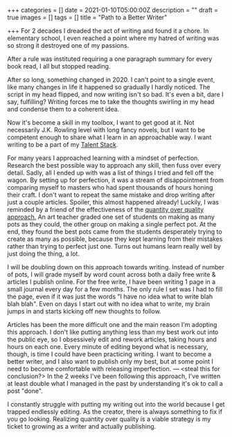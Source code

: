 +++
categories = []
date = 2021-01-10T05:00:00Z
description = ""
draft = true
images = []
tags = []
title = "Path to a Better Writer"

+++
For 2 decades I dreaded the act of writing and found it a chore. In elementary school, I even reached a point where my hatred of writing was so strong it destroyed one of my passions.

After a rule was instituted requiring a one paragraph summary for every book read, I all but stopped reading.

After so long, something changed in 2020. I can't point to a single event, like many changes in life it happened so gradually I hardly noticed. The script in my head flipped, and now writing isn't so bad. It's even a bit, dare I say, fulfilling? Writing forces me to take the thoughts swirling in my head and condense them to a coherent idea.

Now it's become a skill in my toolbox, I want to get good at it. Not necessarily J.K. Rowling level with long fancy novels, but I want to be competent enough to share what I learn in an approachable way. I want writing to be a part of my [Talent Stack](https://kevinquinn.fun/talent-stack).

For many years I approached learning with a mindset of perfection. Research the best possible way to approach any skill, then fuss over every detail. Sadly, all I ended up with was a list of things I tried and fell off the wagon. By setting up for perfection, it was a stream of disappointment from comparing myself to masters who had spent thousands of hours honing their craft. I don't want to repeat the same mistake and drop writing after just a couple articles. Spoiler, this almost happened already! Luckily, I was reminded by a friend of the effectiveness of the [quantity over quality approach.](https://excellentjourney.net/2015/03/04/art-fear-the-ceramics-class-and-quantity-before-quality/) An art teacher graded one set of students on making as many pots as they could, the other group on making a single perfect pot. At the end, they found the best pots came from the students desperately trying to create as many as possible, because they kept learning from their mistakes rather than trying to perfect just one. Turns out humans learn really well by just doing the thing, a lot.

I will be doubling down on this approach towards writing. Instead of number of pots, I will grade myself by word count across both a daily free write & articles I publish online. For the free write, I have been writing 1 page in a small journal every day for a few months. The only rule I set was I had to fill the page, even if it was just the words "I have no idea what to write blah blah blah". Even on days I start out with no idea what to write, my brain jumps in and starts kicking off new thoughts to follow.

Articles has been the more difficult one and the main reason I'm adopting this approach. I don't like putting anything less than my best work out into the public eye, so I obsessively edit and rework articles, taking hours and hours on each one. Every minute of editing beyond what is necessary, though, is time I could have been practicing writing. I want to become a better writer, and I also want to publish only my best, but at some point I need to become comfortable with releasing imperfection. — <steal this for conclusion?> In the 2 weeks I've been following this approach, I've written at least double what I managed in the past by understanding it's ok to call a post "done".

I constantly struggle with putting my writing out into the world because I get trapped endlessly editing. As the creator, there is always something to fix if you go looking. Realizing quantity over quality is a viable strategy is my ticket to growing as a writer and actually publishing.